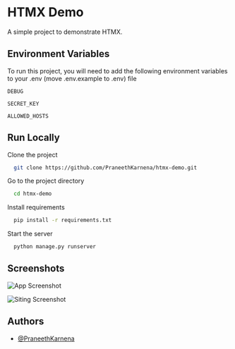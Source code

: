 
# HTMX Demo

A simple project to demonstrate HTMX.




## Environment Variables

To run this project, you will need to add the following environment variables to your .env (move .env.example to .env) file

`DEBUG`

`SECRET_KEY`

`ALLOWED_HOSTS`


## Run Locally

Clone the project

```bash
  git clone https://github.com/PraneethKarnena/htmx-demo.git
```

Go to the project directory

```bash
  cd htmx-demo
```

Install requirements

```bash
  pip install -r requirements.txt
```

Start the server

```bash
  python manage.py runserver
```


## Screenshots

![App Screenshot](https://i.imgur.com/LTbBeE9.png)

![Siting Screenshot](https://i.imgur.com/8rxvWJ8.png)


## Authors

- [@PraneethKarnena](https://github.com/PraneethKarnena)

